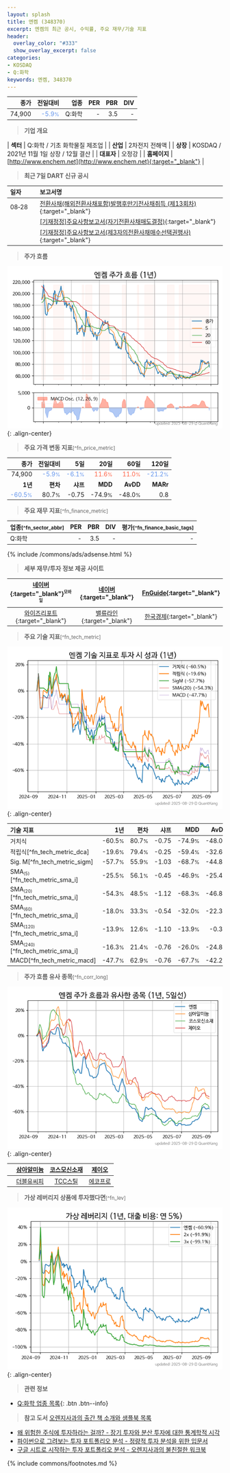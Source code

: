 ```yaml
---
layout: splash
title: 엔켐 (348370)
excerpt: 엔켐의 최근 공시, 수익률, 주요 재무/기술 지표
header:
  overlay_color: "#333"
  show_overlay_excerpt: false
categories:
- KOSDAQ
- Q:화학
keywords: 엔켐, 348370
---
```


| **종가** | **전일대비** | **업종** | **PER** | **PBR** | **DIV** |
| -------: | -----------: | -------: | ------: | ------: | ------: |
| 74,900 | <span style="color: cornflowerblue">-5.9<small>%</small></span> | Q:화학 | - | 3.5 | - |

<!-- more -->


> **기업 개요**<a id="company"></a>

| <span style="white-space:nowrap;">**섹터**</span> | Q:화학 / 기초 화학물질 제조업 |
| <span style="white-space:nowrap;">**산업**</span> | 2차전지 전해액 |
| <span style="white-space:nowrap;">**상장**</span> | KOSDAQ / 2021년 11월 1일 상장 / 12월 결산 |
| <span style="white-space:nowrap;">**대표자**</span> | 오정강 |
| <span style="white-space:nowrap;">**홈페이지**</span> | [http://www.enchem.net](http://www.enchem.net){:target="_blank"} |


> **최근 7일 DART 신규 공시**<a id="dart"></a>

| **일자** |      | **보고서명** |
| :------- | :--- | :----------- |
| 08&#x2011;28 | | [전환사채(해외전환사채포함)발행후만기전사채취득              (제13회차)](https://dart.fss.or.kr/dsaf001/main.do?rcpNo=20250828900612){:target="_blank"} |
|  | | [[기재정정]주요사항보고서(자기전환사채매도결정)](https://dart.fss.or.kr/dsaf001/main.do?rcpNo=20250828001535){:target="_blank"} |
|  | | [[기재정정]주요사항보고서(제3자의전환사채매수선택권행사)](https://dart.fss.or.kr/dsaf001/main.do?rcpNo=20250828001431){:target="_blank"} |


> **주가 흐름**<a id="price"></a>

![348370](/stock/images/348370.png){: .align-center}


> **주요 가격 변동 지표**<small>[^fn_price_metric]</small>

| **종가** | **전일대비** | **5일** | **20일** | **60일** | **120일** |
| -------: | -----------: | ------: | -------: | -------: | --------: |
| 74,900 | <span style="color: cornflowerblue">-5.9<small>%</small></span> | <span style="color: cornflowerblue">-6.1<small>%</small></span> | <span style="color: tomato">11.6<small>%</small></span> | <span style="color: tomato">11.0<small>%</small></span> | <span style="color: cornflowerblue">-21.2<small>%</small></span> |
| **1년** | **편차** | **샤프** | **MDD** | **AvDD** | **MARr** |
| <span style="color: cornflowerblue">-60.5<small>%</small></span> | 80.7<small>%</small> | -0.75 | -74.9<small>%</small> | -48.0<small>%</small> | 0.8 |


> **주요 재무 지표**<small>[^fn_finance_metric]</small>

| **업종**<small>[^fn_sector_abbr]</small> | **PER** | **PBR** | **DIV** | **평가**<small>[^fn_finance_basic_tags]</small> |
| :--------------------------------------- | ------: | ------: | ------: | ----------------------------------------------: |
| Q:화학 | - | 3.5 | - | - |



{% include /commons/ads/adsense.html %}

> **세부 재무/투자 정보 제공 사이트**

| [네이버](https://m.stock.naver.com/domestic/stock/348370/finance/summary){:target="_blank"}<sup><small>모바일</small></sup> | [네이버](https://finance.naver.com/item/coinfo.naver?code=348370){:target="_blank"} | [FnGuide](https://comp.fnguide.com/SVO2/ASP/SVD_Invest.asp?gicode=A348370&MenuYn=Y){:target="_blank"} |
| :---: | :---: | :---: |
| [와이즈리포트](https://comp.wisereport.co.kr/company/c1040001.aspx?cmp_cd=348370){:target="_blank"} | [밸류라인](https://www.valueline.co.kr/finance/summary/348370){:target="_blank"} | [한국경제](https://markets.hankyung.com/stock/348370/financial-summary){:target="_blank"} |


> **주요 기술 지표**<small>[^fn_tech_metric]</small>


![348370](/stock/images/348370_tech.png){: .align-center}

| **기술 지표** | **1년** | **편차** | **샤프** | **MDD** | **AvDD** |
| :------------ | ------: | -----------: | -------: | ------: | -------: |
| 거치식 | -60.5<small>%</small> | 80.7<small>%</small> | -0.75 | -74.9<small>%</small> | -48.0<small>%</small> |
| 적립식[^fn_tech_metric_dca] | -19.6<small>%</small> | 79.4<small>%</small> | -0.25 | -59.4<small>%</small> | -32.6<small>%</small> |
| Sig. M[^fn_tech_metric_sigm] | -57.7<small>%</small> | 55.9<small>%</small> | -1.03 | -68.7<small>%</small> | -44.8<small>%</small> |
| SMA<small><sub>(5)</sub></small>[^fn_tech_metric_sma_i] | -25.5<small>%</small> | 56.1<small>%</small> | -0.45 | -46.9<small>%</small> | -25.4<small>%</small> |
| SMA<small><sub>(20)</sub></small>[^fn_tech_metric_sma_i] | -54.3<small>%</small> | 48.5<small>%</small> | -1.12 | -68.3<small>%</small> | -46.8<small>%</small> |
| SMA<small><sub>(60)</sub></small>[^fn_tech_metric_sma_i] | -18.0<small>%</small> | 33.3<small>%</small> | -0.54 | -32.0<small>%</small> | -22.3<small>%</small> |
| SMA<small><sub>(120)</sub></small>[^fn_tech_metric_sma_i] | -13.9<small>%</small> | 12.6<small>%</small> | -1.10 | -13.9<small>%</small> | -0.3<small>%</small> |
| SMA<small><sub>(240)</sub></small>[^fn_tech_metric_sma_i] | -16.3<small>%</small> | 21.4<small>%</small> | -0.76 | -26.0<small>%</small> | -24.8<small>%</small> |
| MACD[^fn_tech_metric_macd] | -47.7<small>%</small> | 62.9<small>%</small> | -0.76 | -67.7<small>%</small> | -42.2<small>%</small> |


> **주가 흐름 유사 종목**<a id="corr"></a><small>[^fn_corr_long]</small>

![348370](/stock/images/348370_corr.png){: .align-center}

|       | [삼아알미늄](/006110/) | [코스모신소재](/005070/) | [제이오](/418550/) |
| :---: | :------------------------------------: | :------------------------------------: | :------------------------------------: |
|       | [더블유씨피](/393890/) | [TCC스틸](/002710/) | [에코프로](/086520/) |


> **가상 레버리지 상품에 투자했다면**<a id="2x"></a><small>[^fn_lev]</small>

![348370](/stock/images/348370_2x.png){: .align-center}


> **관련 정보**

- [Q:화학 업종 목록](/stats/sector/kosdaq_업종_화학_종목/){: .btn .btn--info}

> **참고 도서** [오렌지사과의 출간 책 소개와 샘플북 목록](https://kongdori.tistory.com/691)

- [왜 위험한 주식에 투자하라는 걸까? - 장기 투자와 분산 투자에 대한 통계학적 시각](https://kongdori.tistory.com/421)
- [파이썬으로 그려보는 투자 포트폴리오 분석  - 정량적 투자 분석을 위한 입문서](https://kongdori.tistory.com/643)
- [구글 시트로 시작하는 투자 포트폴리오 분석 - 오렌지사과의 불친절한 워크북](https://kongdori.tistory.com/449)


{% include commons/footnotes.md %}